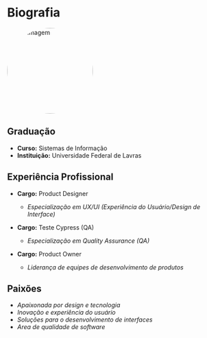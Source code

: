 # Biografia

<img src="minhabio-gcc259/utils/1681174905055.jpg" alt="Sua Imagem" width="200" height="200" style="border-radius: 50%;">

## Graduação
- **Curso:** Sistemas de Informação
- **Instituição:** Universidade Federal de Lavras

## Experiência Profissional
- **Cargo:** Product Designer
  - *Especialização em UX/UI (Experiência do Usuário/Design de Interface)*

- **Cargo:** Teste Cypress (QA)
  - *Especialização em Quality Assurance (QA)*

- **Cargo:** Product Owner
  - *Liderança de equipes de desenvolvimento de produtos*

## Paixões
- *Apaixonada por design e tecnologia*
- *Inovação e experiência do usuário*
- *Soluções para o desenvolvimento de interfaces*
- *Area de qualidade de software*
